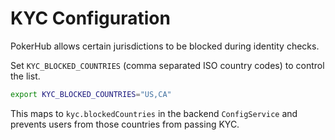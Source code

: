 # KYC Configuration

PokerHub allows certain jurisdictions to be blocked during identity checks.

Set `KYC_BLOCKED_COUNTRIES` (comma separated ISO country codes) to control the list.

```bash
export KYC_BLOCKED_COUNTRIES="US,CA"
```

This maps to `kyc.blockedCountries` in the backend `ConfigService` and prevents users from those countries from passing KYC.
